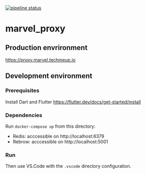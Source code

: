 [![pipeline status](http://gitlab.techmeup.io/travelcar/marvel_proxy/badges/master/pipeline.svg)](http://gitlab.techmeup.io/travelcar/marvel_proxy/commits/master)

# marvel_proxy
## Production envrironment
https://proxy.marvel.techmeup.io

## Development environment
### Prerequisites
Install Dart and Flutter https://flutter.dev/docs/get-started/install

### Dependencies
Run `docker-compose up` from this directory:
* Redis: acccessible on http://localhost:6379
* Rebrow: acccessible on http://localhost:5001

### Run
Then use VS.Code with the `.vscode` directory configuration.
